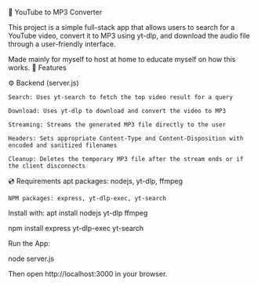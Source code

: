 🎵 YouTube to MP3 Converter

This project is a simple full-stack app that allows users to search for a YouTube video, convert it to MP3 using yt-dlp, and download the audio file through a user-friendly interface.

Made mainly for myself to host at home to educate myself on how this works.
🧩 Features

⚙️ Backend (server.js)

    Search: Uses yt-search to fetch the top video result for a query

    Download: Uses yt-dlp to download and convert the video to MP3

    Streaming: Streams the generated MP3 file directly to the user

    Headers: Sets appropriate Content-Type and Content-Disposition with encoded and sanitized filenames

    Cleanup: Deletes the temporary MP3 file after the stream ends or if the client disconnects


💿 Requirements
    apt packages: nodejs, yt-dlp, ffmpeg
    
    NPM packages: express, yt-dlp-exec, yt-search

Install with:
apt install nodejs yt-dlp ffmpeg

npm install express yt-dlp-exec yt-search

Run the App:

node server.js

Then open http://localhost:3000 in your browser.
